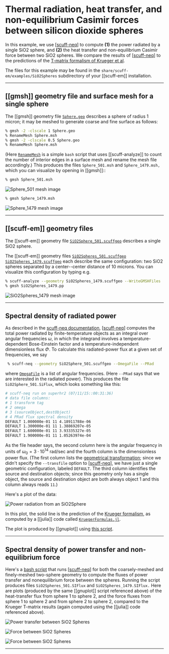 # Thermal radiation, heat transfer, and non-equilibrium Casimir forces between silicon dioxide spheres

In this example, we use [[scuff-neq]] to compute **(1)** the
power radiated by a single SiO2 sphere, and **(2)** the heat
transfer and non-equilibrium Casimir force between two SiO2
spheres. We compare the results of [[scuff-neq]] to 
the predictions of the 
[T-matrix formalism of Krueger et al][KruegerPaper].

The files for this example may be found in the 
`share/scuff-em/examples/SiO2Spheres` subdirectory
of your [[scuff-em]] installation.

--------------------------------------------------
## [[gmsh]] geometry file and surface mesh for a single sphere

The [[gmsh]] geometry file [`Sphere.geo`](Sphere.geo)
describes a sphere of radius 1 micron; it may 
be meshed to generate coarse and fine surface as follows:

````bash
% gmsh -2 -clscale 1 Sphere.geo
% RenameMesh Sphere.msh
% gmsh -2 -clscale 0.5 Sphere.geo
% RenameMesh Sphere.msh
````
(Here [`RenameMesh`](RenameMesh) is a simple `bash` script
that uses [[scuff-analyze]] to count the number of interior
edges in a surface mesh and rename the mesh file accordingly.)
This produces the files `Sphere_501.msh` and `Sphere_1479.msh,`
which you can visualize by opening in [[gmsh]]::

````bash
% gmsh Sphere_501.msh
````
![Sphere_501 mesh image](Sphere_501.png)

````bash
% gmsh Sphere_1479.msh
````
![Sphere_1479 mesh image](Sphere_1479.png)

--------------------------------------------------
## [[scuff-em]] geometry files 

The [[scuff-em]] geometry file
[`SiO2Sphere_501.scuffgeo`](SiO2Sphere_501.scuffgeo)
describes a single SiO2 sphere.

The [[scuff-em]] geometry files
[`SiO2Spheres_501.scuffgeo`](SiO2Spheres_501.scuffgeo)
[`SiO2Spheres_1479.scuffgeo`](SiO2Spheres_1479.scuffgeo)
each describe the same configuration: two SiO2 spheres
separated by a center--center distance of 10 microns.
You can visualize this configuration by typing e.g.

````bash
% scuff-analyze --geometry SiO2Spheres_1479.scuffgeo --WriteGMSHFiles
% gmsh SiO2Spheres_1479.pp
````

![SiO2Spheres_1479 mesh image](SiO2Spheres_1479.png)

--------------------------------------------------
## Spectral density of radiated power

As described in the 
[<span class="CodeName">scuff-neq</span> documentation][scuff-neq],
[[scuff-neq]] computes the total power radiated by
finite-temperature objects as an integral over angular frequencies
$\omega,$ in which the integrand involves a
temperature-dependent Bose-Einstein factor 
and a temperature-independent dimensionless flux $\Phi.$ 
To calculate this radiated-power flux at a given set
of frequencies, we say

````bash
 % scuff-neq --geometry SiO2Sphere_501.scuffgeo --OmegaFile --PRad
````

where [`OmegaFile`](OmegaFile) is a list of
angular frequencies. (Here `--PRad` says that we 
are interested in the radiated power).
This produces the file
``SiO2Sphere_501.SiFlux``, which looks something
like this:

````bash
# scuff-neq run on superhr2 (07/11/15::00:31:36)
# data file columns: 
# 1 transform tag
# 2 omega 
# 3 (sourceObject,destObject) 
# 4 PRad flux spectral density
DEFAULT 1.000000e-01 11 4.18911788e-06 
DEFAULT 1.300000e-01 11 1.38869207e-05 
DEFAULT 1.600000e-01 11 3.93335327e-05 
DEFAULT 1.900000e-01 11 1.05263974e-04 
````

As the file header says, the second column here
is the angular frequency 
in units of $\omega_0=3\cdot 10^{14}$ rad/sec
and the fourth column is the dimensionless power
flux. (The first column lists the 
[geometrical transformation][Transformations]; since 
we didn't specify the `--transfile` option to 
[[scuff-neq]], we have just a single geometric
configuration, labeled `DEFAULT`. The third 
column identifies the source and destination objects;
since this geometry only has a single object,
the source and destination object are both 
always object 1 and this column always reads
`11`.)

Here's a plot of the data:

![Power radiation from an SiO2Sphere](SiO2Sphere_PowerRadiation.png)

In this plot, the solid line is the prediction of 
the [Krueger formalism][KruegerPaper], as computed
by a [[julia]] code called [`KruegerFormulas.jl`](KruegerFormulas.jl).

The plot is produced by [[gnuplot]] using 
[this script](Plotter.gp).

--------------------------------------------------
## Spectral density of power transfer and non-equilibrium force

Here's a [bash script](RunScript) that runs [[scuff-neq]]
for both the coarsely-meshed and finely-meshed two-sphere
geometry to compute the fluxes of power transfer
and nonequilibrium force between the spheres. 
Running the script produces files `SiO2Spheres_501.SIFlux`
and `SiO2Spheres_1479.SIFlux.` Here are plots (produced
by the same [[gnuplot]] script referenced above)
of the heat-transfer flux from sphere 1 to sphere 2,
and the force fluxes from sphere 1 to sphere 2 and
from sphere 2 to sphere 2, compared to the Krueger
T-matrix results (again computed using the [[julia]]
code referenced above).

![Power transfer between SiO2 Spheres](SiO2Spheres_PowerTransfer.png)

![Force between SiO2 Spheres](SiO2Spheres_F12.png)

![Force between SiO2 Spheres](SiO2Spheres_F22.png)

--------------------------------------------------

[scuff-neq]:              ../../applications/scuff-neq
[Transformations]:        ../../reference/Transformations
[KruegerPaper]:           http://dx.doi.org/10.1103/PhysRevB.86.115423
